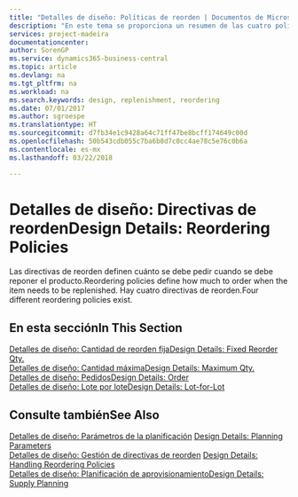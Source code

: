 ```yaml
---
title: "Detalles de diseño: Políticas de reorden | Documentos de Microsoft"
description: "En este tema se proporciona un resumen de las cuatro políticas de reorden disponibles para la reposición."
services: project-madeira
documentationcenter: 
author: SorenGP
ms.service: dynamics365-business-central
ms.topic: article
ms.devlang: na
ms.tgt_pltfrm: na
ms.workload: na
ms.search.keywords: design, replenishment, reordering
ms.date: 07/01/2017
ms.author: sgroespe
ms.translationtype: HT
ms.sourcegitcommit: d7fb34e1c9428a64c71ff47be8bcff174649c00d
ms.openlocfilehash: 50b543cdb055c7ba6b8d7c0cc4ae78c5e76c0b6a
ms.contentlocale: es-mx
ms.lasthandoff: 03/22/2018

---
```

# <a name="design-details-reordering-policies"></a><span data-ttu-id="8834b-103">Detalles de diseño: Directivas de reorden</span><span class="sxs-lookup"><span data-stu-id="8834b-103">Design Details: Reordering Policies</span></span>
<span data-ttu-id="8834b-104">Las directivas de reorden definen cuánto se debe pedir cuando se debe reponer el producto.</span><span class="sxs-lookup"><span data-stu-id="8834b-104">Reordering policies define how much to order when the item needs to be replenished.</span></span> <span data-ttu-id="8834b-105">Hay cuatro directivas de reorden.</span><span class="sxs-lookup"><span data-stu-id="8834b-105">Four different reordering policies exist.</span></span>  

## <a name="in-this-section"></a><span data-ttu-id="8834b-106">En esta sección</span><span class="sxs-lookup"><span data-stu-id="8834b-106">In This Section</span></span>  
[<span data-ttu-id="8834b-107">Detalles de diseño: Cantidad de reorden fija</span><span class="sxs-lookup"><span data-stu-id="8834b-107">Design Details: Fixed Reorder Qty.</span></span>](design-details-fixed-reorder-qty.md)  
[<span data-ttu-id="8834b-108">Detalles de diseño: Cantidad máxima</span><span class="sxs-lookup"><span data-stu-id="8834b-108">Design Details: Maximum Qty.</span></span>](design-details-maximum-qty.md)  
[<span data-ttu-id="8834b-109">Detalles de diseño: Pedidos</span><span class="sxs-lookup"><span data-stu-id="8834b-109">Design Details: Order</span></span>](design-details-order.md)  
[<span data-ttu-id="8834b-110">Detalles de diseño: Lote por lote</span><span class="sxs-lookup"><span data-stu-id="8834b-110">Design Details: Lot-for-Lot</span></span>](design-details-lot-for-lot.md)  

## <a name="see-also"></a><span data-ttu-id="8834b-111">Consulte también</span><span class="sxs-lookup"><span data-stu-id="8834b-111">See Also</span></span>  
<span data-ttu-id="8834b-112">[Detalles de diseño: Parámetros de la planificación](design-details-planning-parameters.md) </span><span class="sxs-lookup"><span data-stu-id="8834b-112">[Design Details: Planning Parameters](design-details-planning-parameters.md) </span></span>  
<span data-ttu-id="8834b-113">[Detalles de diseño: Gestión de directivas de reorden](design-details-handling-reordering-policies.md) </span><span class="sxs-lookup"><span data-stu-id="8834b-113">[Design Details: Handling Reordering Policies](design-details-handling-reordering-policies.md) </span></span>  
[<span data-ttu-id="8834b-114">Detalles de diseño: Planificación de aprovisionamiento</span><span class="sxs-lookup"><span data-stu-id="8834b-114">Design Details: Supply Planning</span></span>](design-details-supply-planning.md)

